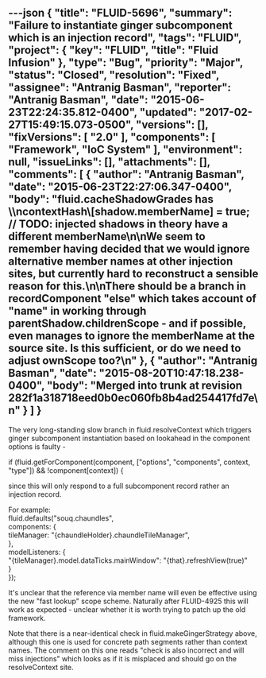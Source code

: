 ---json
{
  "title": "FLUID-5696",
  "summary": "Failure to instantiate ginger subcomponent which is an injection record",
  "tags": "FLUID",
  "project": {
    "key": "FLUID",
    "title": "Fluid Infusion"
  },
  "type": "Bug",
  "priority": "Major",
  "status": "Closed",
  "resolution": "Fixed",
  "assignee": "Antranig Basman",
  "reporter": "Antranig Basman",
  "date": "2015-06-23T22:24:35.812-0400",
  "updated": "2017-02-27T15:49:15.073-0500",
  "versions": [],
  "fixVersions": [
    "2.0"
  ],
  "components": [
    "Framework",
    "IoC System"
  ],
  "environment": null,
  "issueLinks": [],
  "attachments": [],
  "comments": [
    {
      "author": "Antranig Basman",
      "date": "2015-06-23T22:27:06.347-0400",
      "body": "fluid.cacheShadowGrades has         \\\ncontextHash\\[shadow.memberName] = true; // TODO: injected shadows in theory have a different memberName\n\nWe seem to remember having decided that we would ignore alternative member names at other injection sites, but currently hard to reconstruct a sensible reason for this.\n\nThere should be a branch in recordComponent \"else\" which takes account of \"name\" in working through parentShadow.childrenScope - and if possible, even manages to ignore the memberName at the source site. Is this sufficient, or do we need to adjust ownScope too?\n"
    },
    {
      "author": "Antranig Basman",
      "date": "2015-08-20T10:47:18.238-0400",
      "body": "Merged into trunk at revision 282f1a318718eed0b0ec060fb8b4ad254417fd7e\n"
    }
  ]
}
---
The very long-standing slow branch in fluid.resolveContext which triggers ginger subcomponent instantiation based on lookahead in the component options is faulty -&#x20;

if (fluid.getForComponent(component, \["options", "components", context, "type"]) && !component\[context]) {

since this will only respond to a full subcomponent record rather an injection record.

For example: \
fluid.defaults("souq.chaundles",\
components: {\
tileManager: "{chaundleHolder}.chaundleTileManager",\
},\
modelListeners: {\
"{tileManager}.model.dataTicks.mainWindow": "{that}.refreshView(true)" \
}\
});

It's unclear that the reference via member name will even be effective using the new "fast lookup" scope scheme. Naturally after FLUID-4925 this will work as expected - unclear whether it is worth trying to patch up the old framework.

Note that there is a near-identical check in fluid.makeGingerStrategy above, although this one is used for concrete path segments rather than context names. The comment on this one reads "check is also incorrect and will miss injections" which looks as if it is misplaced and should go on the resolveContext site.

        